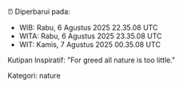 ⏰ Diperbarui pada:
- WIB: Rabu, 6 Agustus 2025 22.35.08 UTC
- WITA: Rabu, 6 Agustus 2025 23.35.08 UTC
- WIT: Kamis, 7 Agustus 2025 00.35.08 UTC

Kutipan Inspiratif:
"For greed all nature is too little."


Kategori: nature

